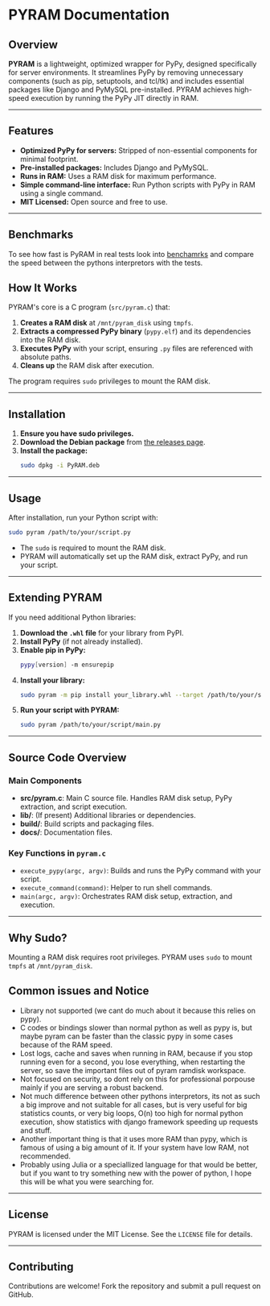 # PYRAM Documentation

## Overview

**PYRAM** is a lightweight, optimized wrapper for PyPy, designed specifically for server environments. It streamlines PyPy by removing unnecessary components (such as pip, setuptools, and tcl/tk) and includes essential packages like Django and PyMySQL pre-installed. PYRAM achieves high-speed execution by running the PyPy JIT directly in RAM.

---

## Features

- **Optimized PyPy for servers:** Stripped of non-essential components for minimal footprint.
- **Pre-installed packages:** Includes Django and PyMySQL.
- **Runs in RAM:** Uses a RAM disk for maximum performance.
- **Simple command-line interface:** Run Python scripts with PyPy in RAM using a single command.
- **MIT Licensed:** Open source and free to use.

---

## Benchmarks

To see how fast is PyRAM in real tests look into [benchamrks](../benchmarks/benchmarks.md) and compare the speed between the pythons interpretors with the tests.

## How It Works

PYRAM's core is a C program (`src/pyram.c`) that:

1. **Creates a RAM disk** at `/mnt/pyram_disk` using `tmpfs`.
2. **Extracts a compressed PyPy binary** (`pypy.elf`) and its dependencies into the RAM disk.
3. **Executes PyPy** with your script, ensuring `.py` files are referenced with absolute paths.
4. **Cleans up** the RAM disk after execution.

The program requires `sudo` privileges to mount the RAM disk.

---

## Installation

1. **Ensure you have sudo privileges.**
2. **Download the Debian package** from [the releases page](https://github.com/BrunoRNS/PyRAM/releases/tag/1.0.0).
3. **Install the package:**
    ```sh
    sudo dpkg -i PyRAM.deb
    ```

---

## Usage

After installation, run your Python script with:

```sh
sudo pyram /path/to/your/script.py
```

- The `sudo` is required to mount the RAM disk.
- PYRAM will automatically set up the RAM disk, extract PyPy, and run your script.

---

## Extending PYRAM

If you need additional Python libraries:

1. **Download the `.whl` file** for your library from PyPI.
2. **Install PyPy** (if not already installed).
3. **Enable pip in PyPy:**
    ```sh
    pypy[version] -m ensurepip
    ```
4. **Install your library:**
    ```sh
    sudo pyram -m pip install your_library.whl --target /path/to/your/script
    ```
5. **Run your script with PYRAM:**
    ```sh
    sudo pyram /path/to/your/script/main.py
    ```

---

## Source Code Overview

### Main Components

- **src/pyram.c**: Main C source file. Handles RAM disk setup, PyPy extraction, and script execution.
- **lib/**: (If present) Additional libraries or dependencies.
- **build/**: Build scripts and packaging files.
- **docs/**: Documentation files.

### Key Functions in `pyram.c`

- `execute_pypy(argc, argv)`: Builds and runs the PyPy command with your script.
- `execute_command(command)`: Helper to run shell commands.
- `main(argc, argv)`: Orchestrates RAM disk setup, extraction, and execution.

---

## Why Sudo?

Mounting a RAM disk requires root privileges. PYRAM uses `sudo` to mount `tmpfs` at `/mnt/pyram_disk`.

## Common issues and Notice

- Library not supported (we cant do much about it because this relies on pypy).
- C codes or bindings slower than normal python as well as pypy is, but maybe pyram can be faster than the classic pypy in some cases because of the RAM speed.
- Lost logs, cache and saves when running in RAM, because if you stop running even for a second, you lose everything, when restarting the server, so save the important files out of pyram ramdisk workspace.
- Not focused on security, so dont rely on this for professional porpouse mainly if you are serving a robust backend.
- Not much difference between other pythons interpretors, its not as such a big improve and not suitable for all cases, but is very useful for big statistics counts, or very big loops, O(n) too high for normal python execution, show statistics with django framework speeding up requests and stuff.
- Another important thing is that it uses more RAM than pypy, which is famous of using a big amount of it. If your system have low RAM, not recommended.
- Probably using Julia or a speciallized language for that would be better, but if you want to try something new with the power of python, I hope this will be what you were searching for.

---
## License

PYRAM is licensed under the MIT License. See the `LICENSE` file for details.

---

## Contributing

Contributions are welcome! Fork the repository and submit a pull request on GitHub.
